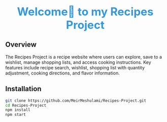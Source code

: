 <br/>
<p align="center">
  <h1 align="center" style="color: #3498db; font-size: 2.5em;">Welcome👋 to my Recipes Project</h1>
</p>

## Overview

The Recipes Project is a recipe website where users can explore, save to a wishlist, manage shopping lists, and access cooking instructions. Key features include recipe search, wishlist, shopping list with quantity adjustment, cooking directions, and flavor information.



## Installation

```bash
git clone https://github.com/MeirMeshulami/Recipes-Project.git
cd Recipes-Project
npm install
npm start
